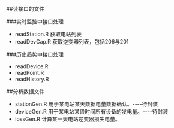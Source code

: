 
##读接口的文件

###实时监控中接口处理
* readStation.R
获取电站列表
* readDevCap.R
获取逆变器列表，包括206与201

###历史趋势中接口处理
* readDevice.R
* readPoint.R
* readHistory.R


##分析数据文件
* stationGen.R 
用于某电站某天数据电量数据确认。----待封装
* deviceGen.R
用于某电站某段时间所有设备的发电量。----待封装
* lossGen.R
计算某一天电站逆变器损失电量。